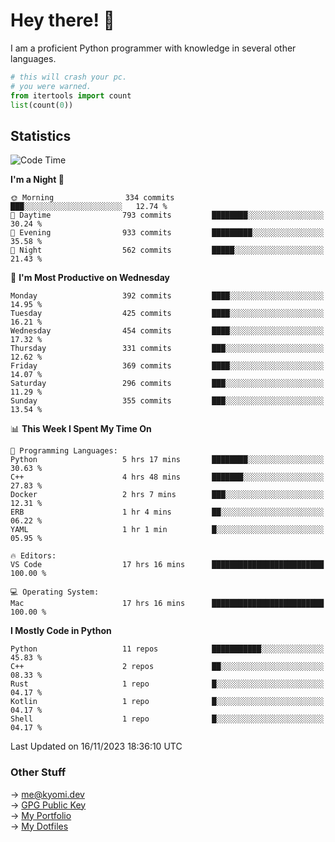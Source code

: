 # Hey there! 👋

I am a proficient Python programmer with knowledge in several other languages.

```py
# this will crash your pc.
# you were warned.
from itertools import count
list(count(0))
```

## Statistics
<!--START_SECTION:waka-->
![Code Time](http://img.shields.io/badge/Code%20Time-623%20hrs%2012%20mins-blue)

**I'm a Night 🦉** 

```text
🌞 Morning                334 commits         ███░░░░░░░░░░░░░░░░░░░░░░   12.74 % 
🌆 Daytime                793 commits         ████████░░░░░░░░░░░░░░░░░   30.24 % 
🌃 Evening                933 commits         █████████░░░░░░░░░░░░░░░░   35.58 % 
🌙 Night                  562 commits         █████░░░░░░░░░░░░░░░░░░░░   21.43 % 
```
📅 **I'm Most Productive on Wednesday** 

```text
Monday                   392 commits         ████░░░░░░░░░░░░░░░░░░░░░   14.95 % 
Tuesday                  425 commits         ████░░░░░░░░░░░░░░░░░░░░░   16.21 % 
Wednesday                454 commits         ████░░░░░░░░░░░░░░░░░░░░░   17.32 % 
Thursday                 331 commits         ███░░░░░░░░░░░░░░░░░░░░░░   12.62 % 
Friday                   369 commits         ████░░░░░░░░░░░░░░░░░░░░░   14.07 % 
Saturday                 296 commits         ███░░░░░░░░░░░░░░░░░░░░░░   11.29 % 
Sunday                   355 commits         ███░░░░░░░░░░░░░░░░░░░░░░   13.54 % 
```


📊 **This Week I Spent My Time On** 

```text
💬 Programming Languages: 
Python                   5 hrs 17 mins       ████████░░░░░░░░░░░░░░░░░   30.63 % 
C++                      4 hrs 48 mins       ███████░░░░░░░░░░░░░░░░░░   27.83 % 
Docker                   2 hrs 7 mins        ███░░░░░░░░░░░░░░░░░░░░░░   12.31 % 
ERB                      1 hr 4 mins         ██░░░░░░░░░░░░░░░░░░░░░░░   06.22 % 
YAML                     1 hr 1 min          █░░░░░░░░░░░░░░░░░░░░░░░░   05.95 % 

🔥 Editors: 
VS Code                  17 hrs 16 mins      █████████████████████████   100.00 % 

💻 Operating System: 
Mac                      17 hrs 16 mins      █████████████████████████   100.00 % 
```

**I Mostly Code in Python** 

```text
Python                   11 repos            ███████████░░░░░░░░░░░░░░   45.83 % 
C++                      2 repos             ██░░░░░░░░░░░░░░░░░░░░░░░   08.33 % 
Rust                     1 repo              █░░░░░░░░░░░░░░░░░░░░░░░░   04.17 % 
Kotlin                   1 repo              █░░░░░░░░░░░░░░░░░░░░░░░░   04.17 % 
Shell                    1 repo              █░░░░░░░░░░░░░░░░░░░░░░░░   04.17 % 
```




 Last Updated on 16/11/2023 18:36:10 UTC
<!--END_SECTION:waka-->

### Other Stuff

→ [me@kyomi.dev](mailto:me@kyomi.dev)\
→ [GPG Public Key](https://github.com/bitterteriyaki.gpg)\
→ [My Portfolio](https://kyomi.dev)\
→ [My Dotfiles](https://github.com/bitterteriyaki/dotfiles)
